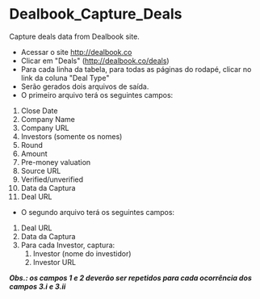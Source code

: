 # Dealbook_Capture_Deals
Capture deals data from Dealbook site.

- Acessar o site http://dealbook.co
- Clicar em "Deals" (http://dealbook.co/deals)
- Para cada linha da tabela, para todas as páginas do rodapé, clicar no link da coluna "Deal Type"
- Serão gerados dois arquivos de saída.
- O primeiro arquivo terá os seguintes campos:
 1. Close Date
 2. Company Name
 3. Company URL
 4. Investors (somente os nomes)
 5. Round
 6. Amount
 7. Pre-money valuation
 8. Source URL
 9. Verified/unverified
 10. Data da Captura
 11. Deal URL
- O segundo arquivo terá os seguintes campos:
 1. Deal URL
 2. Data da Captura
 3. Para cada Investor, captura:
     1. Investor (nome do investidor)
     2. Investor URL
     
***Obs.: os campos 1 e 2 deverão ser repetidos para cada ocorrência dos campos 3.i e 3.ii***
